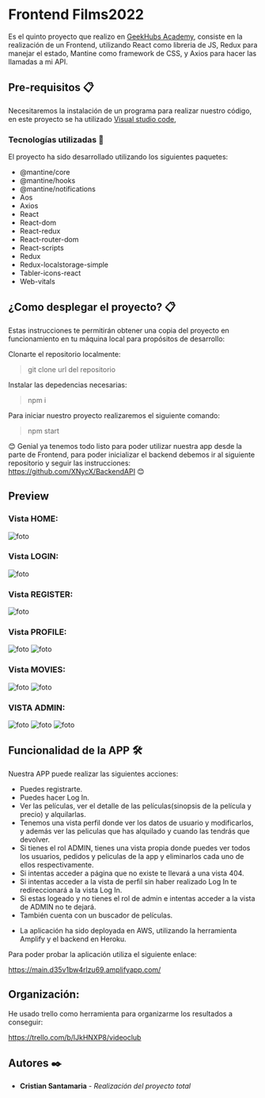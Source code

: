 # Frontend Films2022

Es el quinto proyecto que realizo en [GeekHubs Academy](https://geekshubsacademy.com/), consiste en la realización de un Frontend, utilizando React como libreria de JS, Redux para manejar el estado, Mantine como framework de CSS, y Axios para hacer las llamadas a mi API.


## Pre-requisitos 📋

Necesitaremos la instalación de un programa para realizar nuestro código, en este proyecto se ha utilizado [Visual studio code](https://code.visualstudio.com/Download/),

### Tecnologías utilizadas 🚀

El proyecto ha sido desarrollado utilizando los siguientes paquetes:

* @mantine/core
* @mantine/hooks
* @mantine/notifications
* Aos
* Axios
* React
* React-dom
* React-redux
* React-router-dom
* React-scripts
* Redux
* Redux-localstorage-simple
* Tabler-icons-react
* Web-vitals

## ¿Como desplegar el proyecto? 📋
Estas instrucciones te permitirán obtener una copia del proyecto en funcionamiento en tu máquina local para propósitos de desarrollo:

Clonarte el repositorio localmente:

> git clone url del repositorio
  
Instalar las depedencias necesarias:
  
> npm i

  
Para iniciar nuestro proyecto realizaremos el siguiente comando:
  
> npm start

😊 Genial ya tenemos todo listo para poder utilizar nuestra app desde la parte de Frontend, para poder inicializar el backend debemos ir al siguiente repositorio y seguir las instrucciones: https://github.com/XNycX/BackendAPI 😊
## Preview
### Vista HOME:
![foto](/src/images/Home.PNG)
### Vista LOGIN:
![foto](/src/images/Login.PNG)
### Vista REGISTER:
![foto](/src/images/Register.PNG)
### Vista PROFILE:
![foto](/src/images/Profile.PNG)
![foto](/src/images/UpdateProfile.PNG)
### Vista MOVIES:
![foto](/src/images/Movies.PNG)
![foto](/src/images/MovieDetail.PNG)
### VISTA ADMIN:
![foto](/src/images/AdminMovies.PNG)
![foto](/src/images/AdminOrders.PNG)
![foto](/src/images/AdminUsers.PNG)
  
## Funcionalidad de la APP 🛠️

Nuestra APP puede realizar las siguientes acciones:

- Puedes registrarte.
- Puedes hacer Log In.
- Ver las películas, ver el detalle de las películas(sinopsis de la película y precio) y alquilarlas.
- Tenemos una vista perfil donde ver los datos de usuario y modificarlos, y además ver las peliculas que has alquilado y cuando las tendrás que devolver.
- Si tienes el rol ADMIN, tienes una vista propia donde puedes ver todos los usuarios, pedidos y peliculas de la app y eliminarlos cada uno de ellos respectivamente.
- Si intentas acceder a página que no existe te llevará a una vista 404.
- Si intentas acceder a la vista de perfil sin haber realizado Log In te redireccionará a la vista Log In.
- Si estas logeado y no tienes el rol de admin e intentas acceder a la vista de ADMIN no te dejará.
- También cuenta con un buscador de películas.

* La aplicación ha sido deployada en AWS, utilizando la herramienta Amplify y el backend en Heroku. 

Para poder probar la aplicación utiliza el siguiente enlace:

https://main.d35v1bw4rlzu69.amplifyapp.com/

## Organización:

He usado trello como herramienta para organizarme los resultados a conseguir:

https://trello.com/b/lJkHNXP8/videoclub


## Autores ✒️

* **Cristian Santamaria** - *Realización del proyecto total*
